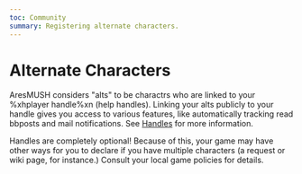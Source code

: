 ```yaml
---
toc: Community
summary: Registering alternate characters.
---
```

# Alternate Characters

AresMUSH considers "alts" to be charactrs who are linked to your %xhplayer handle%xn (help handles).   Linking your alts publicly to your handle gives you access to various features, like automatically tracking read bbposts and mail notifications.  See [Handles](/help/handles) for more information.

Handles are completely optional!  Because of this, your game may have other ways for you to declare if you have multiple characters (a request or wiki page, for instance.)  Consult your local game policies for details.